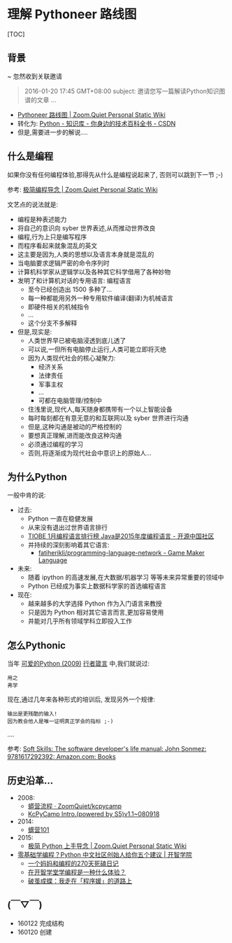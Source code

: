 # 理解 Pythoneer 路线图
[TOC]

## 背景
~ 忽然收到关联邀请

> 2016-01-20 17:45 GMT+08:00 
> subject: 邀请您写一篇解读Python知识图谱的文章 ...


- [Pythoneer 路线图 | Zoom.Quiet Personal Static Wiki](http://wiki.zoomquiet.io/pythonic/Path2Pythoneer)
- 转化为: [Python - 知识库 - 你身边的技术百科全书 - CSDN](http://lib.csdn.net/base/11/structure)
- 但是,需要进一步的解说....

## 什么是编程

如果你没有任何编程体验,那得先从什么是编程说起来了, 否则可以跳到下一节 ;-)

参考: [极简编程导念 | Zoom.Quiet Personal Static Wiki](http://wiki.zoomquiet.io/pythonic/MinimalistProgramStart)


文艺点的说法就是:

- 编程是种表述能力
- 将自己的意识向 syber 世界表述,从而推动世界改良
- 编程,行为上只是编写程序
- 而程序看起来就象混乱的英文
- 这主要是因为,人类的思想以及语言本身就是混乱的
- 当电脑要求逻辑严密的命令序列时
- 计算机科学家从逻辑学以及各种其它科学借用了各种妙物
- 发明了和计算机对话的专用语言: 编程语言
    + 至今已经创造出 1500 多种了...
    + 每一种都能用另外一种专用软件编译(翻译)为机械语言
    + 即硬件相关的机械指令
    + ...
    + 这个分支不多解释
- 但是,现实是:
    + 人类世界早已被电脑浸透到底儿透了
    + 可以说,一但所有电脑停止运行,人类可能立即将灭绝
    + 因为人类现代社会的核心凝聚力:
        * 经济关系
        * 法律责任
        * 军事主权
        * ...
        * 可都在电脑管理/控制中
    + 住浅里说,现代人,每天随身都携带有一个以上智能设备
    + 每时每刻都在有意无意的和互联网以及 syber 世界进行沟通
    + 但是,这种沟通是被动的严格控制的
    + 要想真正理解,进而能改良这种沟通
    + 必须通过编程的学习
    + 否则,将逐渐成为现代社会中意识上的原始人...


## 为什么Python
一般中肯的说:

- 过去:
    + Python 一直在稳健发展
    + 从来没有退出过世界语言排行
    + [TIOBE 1月编程语言排行榜 Java是2015年度编程语言 - 开源中国社区](http://www.oschina.net/news/69606/tiobe-2016-1)
    + 并持续的深刻影响着其它语言:
        * [fatiherikli/programming-language-network - Game Maker Language](https://github.com/fatiherikli/programming-language-network)
- 未来:
    + 随着 ipython 的高速发展,在大数据/机器学习 等等未来异常重要的领域中
    + Python 已经成为事实上数据科学家的首选编程语言
- 现在:
    + 越来越多的大学选择 Python 作为入门语言来教授
    + 只是因为 Python 相对其它语言而言,更加容易使用
    + 并能对几乎所有领域学科立即投入工作


## 怎么Pythonic

当年 [可爱的Python (2009)](http://book.douban.com/subject/3884108/)
[行者箴言](http://wiki.woodpecker.org.cn/moin/ObpLovelyPython/LpyAttach1motto)
中,我们就说过:

    用之
    弗学

现在,通过几年来各种形式的培训后,
发现另外一个规律:

    输出是更残酷的输入!
    因为教会他人是唯一证明真正学会的指标 ;-)


....


参考: [Soft Skills: The software developer's life manual: John Sonmez: 9781617292392: Amazon.com: Books](http://www.amazon.com/Soft-Skills-software-developers-manual/dp/1617292397)



## 历史沿革...

- 2008:
    + [蟒营流程 · ZoomQuiet/kcpycamp](https://github.com/ZoomQuiet/kcpycamp/blob/wiki/KcPyCampFlow.md)
    + [KcPyCamp Intro.(powered by S5)v1.1~080918](http://s5rst.qiniucdn.com/080920-oscamp-intro-cpc/index.html)
- 2014:
    + [蠎营101](http://s5rst.qiniucdn.com/141101-pythonicamp-101/index.html)
- 2015:
    + [极简 Python 上手导念 | Zoom.Quiet Personal Static Wiki](http://wiki.zoomquiet.io/pythonic/MinimalistPyStart)
- [零基础学编程？Python 中文社区创始人给你五个建议 | 开智学院](https://mp.weixin.qq.com/s?__biz=MzA4ODM4ODQ3MQ==&mid=207987028&idx=1&sn=f3bcfe35c3359a99c39ee1fb93dd0ecd&scene=1&srcid=0122szoiqCcNCpnMLv1FTfxY&key=710a5d99946419d9255c526e3c4fb2bd55acd9f4d2e2c0bed77516576d8b81dea73880eb4928fa1c2cc9ea5413d0e607&ascene=0&uin=MTg1NDU4NTY4MQ%3D%3D&devicetype=iMac+MacBookPro8%2C2+OSX+OSX+10.11.2+build(15C50)&version=11020201&pass_ticket=txfz7GZTb43JU6KZjvO4BPp4JcuwbP5ZB%2FTlazDRtp1RaGWrU2qPKXoXiT9qzcCd)
    + [一个妈妈和编程的270天死磕日记](https://mp.weixin.qq.com/s?__biz=MzA4ODM4ODQ3MQ==&mid=401758678&idx=1&sn=3404194c50cea16318ab6971da0482d2&scene=0&key=710a5d99946419d96fa1d50623e51325e6f4b3e100e26e14ad31f4af9ced4fc95e11c0114517f7e5cf56d5c0711545bd&ascene=0&uin=MTg1NDU4NTY4MQ%3D%3D&devicetype=iMac+MacBookPro8%2C2+OSX+OSX+10.11.2+build(15C50)&version=11020201&pass_ticket=txfz7GZTb43JU6KZjvO4BPp4JcuwbP5ZB%2FTlazDRtp1RaGWrU2qPKXoXiT9qzcCd)
    + [在开智学堂学编程是一种什么体验？](https://mp.weixin.qq.com/s?__biz=MzA4ODM4ODQ3MQ==&mid=401872261&idx=1&sn=858793823e8aca754ed3dfa5d748d711&scene=0&key=710a5d99946419d92c9595663a1c1dde2f9f79960b62c8fb33a061a03c812565551216991717381b091b29e4b470a194&ascene=0&uin=MTg1NDU4NTY4MQ%3D%3D&devicetype=iMac+MacBookPro8%2C2+OSX+OSX+10.11.2+build(15C50)&version=11020201&pass_ticket=txfz7GZTb43JU6KZjvO4BPp4JcuwbP5ZB%2FTlazDRtp1RaGWrU2qPKXoXiT9qzcCd)
    + [破茧成蝶：我走在「程序媛」的道路上](https://mp.weixin.qq.com/s?__biz=MzA4ODM4ODQ3MQ==&mid=401932950&idx=1&sn=c8ca4dd3f1a514a2de5ff104fd846c74&scene=0&key=710a5d99946419d9669002a1bf606cbb60f42ba9a92c70b2d83bb243730f1d121dc7ed35ca6397f7be329aff10105728&ascene=0&uin=MTg1NDU4NTY4MQ%3D%3D&devicetype=iMac+MacBookPro8%2C2+OSX+OSX+10.11.2+build(15C50)&version=11020201&pass_ticket=txfz7GZTb43JU6KZjvO4BPp4JcuwbP5ZB%2FTlazDRtp1RaGWrU2qPKXoXiT9qzcCd)


## (￣▽￣)

- 160122 完成结构
- 160120 创建



